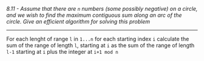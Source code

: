 *8.11 - Assume that there are `n` numbers (some possibly negative) on a circle, and we wish to find the maximum contiguous sum along an arc of the circle. Give an efficient algorithm for solving this problem*
***
For each lenght of range `l` in `1...n` for each starting index `i` calculate the sum of the range of length `l`, starting at `i` as the sum of the range of length `l-1` starting at `i` plus the integer at `i+1 mod n`
